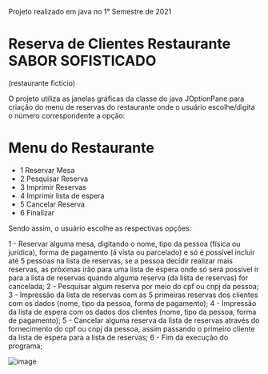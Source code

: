 
Projeto realizado em java no 1° Semestre de 2021 

# Reserva de Clientes Restaurante SABOR SOFISTICADO

(restaurante fictício)

O projeto utiliza as janelas gráficas da classe do java JOptionPane  para criação do menu de reservas do restaurante onde o usuário escolhe/digita o número correspondente a opção: 

# Menu do Restaurante

  * 1 Reservar Mesa
  * 2 Pesquisar Reserva
  * 3 Imprimir Reservas
  * 4 Imprimir lista de espera
  * 5 Cancelar Reserva
  * 6 Finalizar
  
  Sendo assim, o usuário escolhe as respectivas opções: 
  
   1 - Reservar alguma mesa, digitando o nome, tipo da pessoa (física ou jurídica), forma de pagamento (á vista ou parcelado) e só é possível incluir até 5 pessoas na lista de reservas, se a pessoa decidir realizar mais reservas, as próximas irão para uma lista de espera onde só será possível ir para a lista de reservas quando alguma reserva (da lista de reservas) for cancelada;
   2 - Pesquisar algum reserva por meio do cpf ou cnpj da pessoa;
   3 - Impressão da lista de reservas com as 5 primeiras reservas dos clientes com os dados (nome, tipo da pessoa, forma de pagamento);
   4 - Impressão da lista de espera com os dados dos clientes (nome, tipo da pessoa, forma de pagamento);
   5 - Cancelar alguma reserva da lista de reservas através do fornecimento do cpf ou cnpj da pessoa, assim passando o primeiro cliente da lista de espera para a lista de reservas;
   6 - Fim da execução do programa;
   
   ![image](https://user-images.githubusercontent.com/68198636/184022391-fd586b59-7eb8-4df3-8c4a-dd11dd9b46d3.png)
